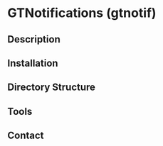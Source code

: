 # GTNotifications (gtnotif)

## Description

## Installation

## Directory Structure

## Tools

## Contact